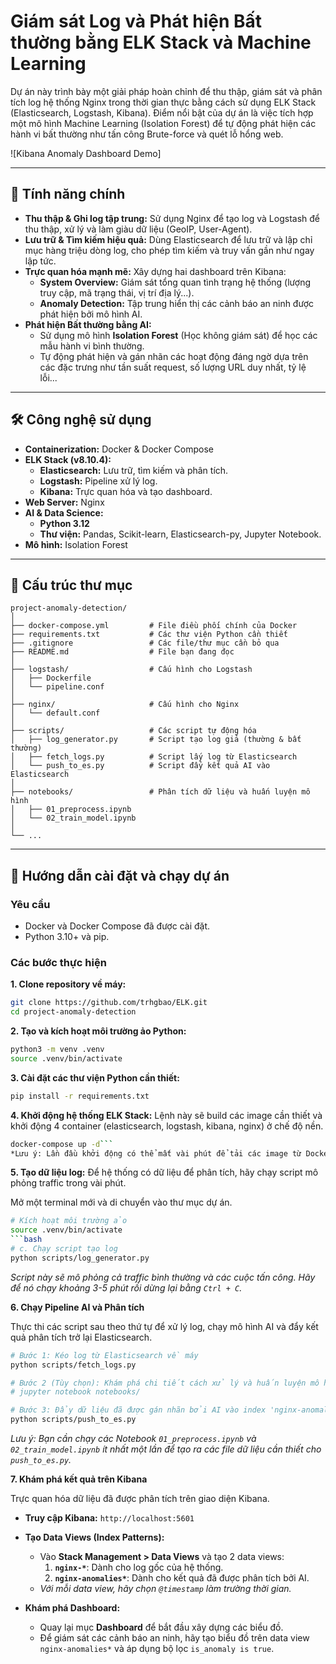 # Giám sát Log và Phát hiện Bất thường bằng ELK Stack và Machine Learning

Dự án này trình bày một giải pháp hoàn chỉnh để thu thập, giám sát và phân tích log hệ thống Nginx trong thời gian thực bằng cách sử dụng ELK Stack (Elasticsearch, Logstash, Kibana). Điểm nổi bật của dự án là việc tích hợp một mô hình Machine Learning (Isolation Forest) để tự động phát hiện các hành vi bất thường như tấn công Brute-force và quét lỗ hổng web.

![Kibana Anomaly Dashboard Demo]

---

## 🚀 Tính năng chính

- **Thu thập & Ghi log tập trung:** Sử dụng Nginx để tạo log và Logstash để thu thập, xử lý và làm giàu dữ liệu (GeoIP, User-Agent).
- **Lưu trữ & Tìm kiếm hiệu quả:** Dùng Elasticsearch để lưu trữ và lập chỉ mục hàng triệu dòng log, cho phép tìm kiếm và truy vấn gần như ngay lập tức.
- **Trực quan hóa mạnh mẽ:** Xây dựng hai dashboard trên Kibana:
    - **System Overview:** Giám sát tổng quan tình trạng hệ thống (lượng truy cập, mã trạng thái, vị trí địa lý...).
    - **Anomaly Detection:** Tập trung hiển thị các cảnh báo an ninh được phát hiện bởi mô hình AI.
- **Phát hiện Bất thường bằng AI:**
    - Sử dụng mô hình **Isolation Forest** (Học không giám sát) để học các mẫu hành vi bình thường.
    - Tự động phát hiện và gán nhãn các hoạt động đáng ngờ dựa trên các đặc trưng như tần suất request, số lượng URL duy nhất, tỷ lệ lỗi...

---

## 🛠️ Công nghệ sử dụng

- **Containerization:** Docker & Docker Compose
- **ELK Stack (v8.10.4):**
    - **Elasticsearch:** Lưu trữ, tìm kiếm và phân tích.
    - **Logstash:** Pipeline xử lý log.
    - **Kibana:** Trực quan hóa và tạo dashboard.
- **Web Server:** Nginx
- **AI & Data Science:**
    - **Python 3.12**
    - **Thư viện:** Pandas, Scikit-learn, Elasticsearch-py, Jupyter Notebook.
- **Mô hình:** Isolation Forest

---

## 📂 Cấu trúc thư mục

```
project-anomaly-detection/
│
├── docker-compose.yml         # File điều phối chính của Docker
├── requirements.txt           # Các thư viện Python cần thiết
├── .gitignore                 # Các file/thư mục cần bỏ qua
├── README.md                  # File bạn đang đọc
│
├── logstash/                  # Cấu hình cho Logstash
│   ├── Dockerfile
│   └── pipeline.conf
│
├── nginx/                     # Cấu hình cho Nginx
│   └── default.conf
│
├── scripts/                   # Các script tự động hóa
│   ├── log_generator.py       # Script tạo log giả (thường & bất thường)
│   ├── fetch_logs.py          # Script lấy log từ Elasticsearch
│   └── push_to_es.py          # Script đẩy kết quả AI vào Elasticsearch
│
├── notebooks/                 # Phân tích dữ liệu và huấn luyện mô hình
│   ├── 01_preprocess.ipynb
│   └── 02_train_model.ipynb
│
└── ...
```

---

## 🏁 Hướng dẫn cài đặt và chạy dự án

### Yêu cầu
- Docker và Docker Compose đã được cài đặt.
- Python 3.10+ và pip.

### Các bước thực hiện

**1. Clone repository về máy:**
```bash
git clone https://github.com/trhgbao/ELK.git
cd project-anomaly-detection
```

**2. Tạo và kích hoạt môi trường ảo Python:**
```bash
python3 -m venv .venv
source .venv/bin/activate
```

**3. Cài đặt các thư viện Python cần thiết:**
```bash
pip install -r requirements.txt
```

**4. Khởi động hệ thống ELK Stack:**
Lệnh này sẽ build các image cần thiết và khởi động 4 container (elasticsearch, logstash, kibana, nginx) ở chế độ nền.
```bash
docker-compose up -d```
*Lưu ý: Lần đầu khởi động có thể mất vài phút để tải các image từ Docker Hub. Hãy chờ đến khi tất cả các service báo "done" hoặc "healthy".*
```

**5. Tạo dữ liệu log:**
Để hệ thống có dữ liệu để phân tích, hãy chạy script mô phỏng traffic trong vài phút.

Mở một terminal mới và di chuyển vào thư mục dự án.

```bash
# Kích hoạt môi trường ảo
source .venv/bin/activate
```bash
# c. Chạy script tạo log
python scripts/log_generator.py
```
*Script này sẽ mô phỏng cả traffic bình thường và các cuộc tấn công. Hãy để nó chạy khoảng 3-5 phút rồi dừng lại bằng `Ctrl + C`.*

**6. Chạy Pipeline AI và Phân tích**

Thực thi các script sau theo thứ tự để xử lý log, chạy mô hình AI và đẩy kết quả phân tích trở lại Elasticsearch.

```bash
# Bước 1: Kéo log từ Elasticsearch về máy
python scripts/fetch_logs.py

# Bước 2 (Tùy chọn): Khám phá chi tiết cách xử lý và huấn luyện mô hình
# jupyter notebook notebooks/

# Bước 3: Đẩy dữ liệu đã được gán nhãn bởi AI vào index 'nginx-anomalies'
python scripts/push_to_es.py
```
*Lưu ý: Bạn cần chạy các Notebook `01_preprocess.ipynb` và `02_train_model.ipynb` ít nhất một lần để tạo ra các file dữ liệu cần thiết cho `push_to_es.py`.*

**7. Khám phá kết quả trên Kibana**

Trực quan hóa dữ liệu đã được phân tích trên giao diện Kibana.

- **Truy cập Kibana:** `http://localhost:5601`

- **Tạo Data Views (Index Patterns):**
    - Vào **Stack Management > Data Views** và tạo 2 data views:
        1.  **`nginx-*`**: Dành cho log gốc của hệ thống.
        2.  **`nginx-anomalies*`**: Dành cho kết quả đã được phân tích bởi AI.
    - *Với mỗi data view, hãy chọn `@timestamp` làm trường thời gian.*

- **Khám phá Dashboard:**
    - Quay lại mục **Dashboard** để bắt đầu xây dựng các biểu đồ.
    - Để giám sát các cảnh báo an ninh, hãy tạo biểu đồ trên data view `nginx-anomalies*` và áp dụng bộ lọc `is_anomaly is true`.
